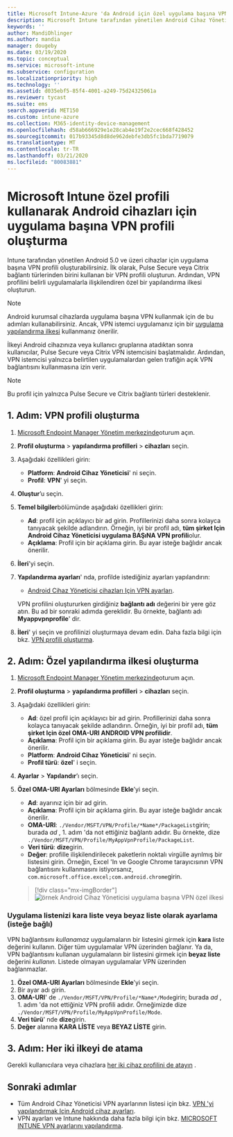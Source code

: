 ```yaml
---
title: Microsoft Intune-Azure 'da Android için özel uygulama başına VPN profili | Microsoft Docs
description: Microsoft Intune tarafından yönetilen Android Cihaz Yöneticisi cihazları için uygulama başına VPN profili oluşturmayı öğrenin.
keywords: ''
author: MandiOhlinger
ms.author: mandia
manager: dougeby
ms.date: 03/19/2020
ms.topic: conceptual
ms.service: microsoft-intune
ms.subservice: configuration
ms.localizationpriority: high
ms.technology: ''
ms.assetid: d035ebf5-85f4-4001-a249-75d24325061a
ms.reviewer: tycast
ms.suite: ems
search.appverid: MET150
ms.custom: intune-azure
ms.collection: M365-identity-device-management
ms.openlocfilehash: d58ab666929e1e28cab4e19f2e2cec668f428452
ms.sourcegitcommit: 017b93345d8d8de962debfe3db5fc1bda7719079
ms.translationtype: MT
ms.contentlocale: tr-TR
ms.lasthandoff: 03/21/2020
ms.locfileid: "80083881"
---
```

# <a name="use-a-microsoft-intune-custom-profile-to-create-a-per-app-vpn-profile-for-android-devices"></a>Microsoft Intune özel profili kullanarak Android cihazları için uygulama başına VPN profili oluşturma

Intune tarafından yönetilen Android 5.0 ve üzeri cihazlar için uygulama başına VPN profili oluşturabilirsiniz. İlk olarak, Pulse Secure veya Citrix bağlantı türlerinden birini kullanan bir VPN profili oluşturun. Ardından, VPN profilini belirli uygulamalarla ilişkilendiren özel bir yapılandırma ilkesi oluşturun.

> [!NOTE]
> Android kurumsal cihazlarda uygulama başına VPN kullanmak için de bu adımları kullanabilirsiniz. Ancak, VPN istemci uygulamanız için bir [uygulama yapılandırma ilkesi](../apps/app-configuration-policies-use-android.md) kullanmanız önerilir.

İlkeyi Android cihazınıza veya kullanıcı gruplarına atadıktan sonra kullanıcılar, Pulse Secure veya Citrix VPN istemcisini başlatmalıdır. Ardından, VPN istemcisi yalnızca belirtilen uygulamalardan gelen trafiğin açık VPN bağlantısını kullanmasına izin verir.

> [!NOTE]
>
> Bu profil için yalnızca Pulse Secure ve Citrix bağlantı türleri desteklenir.

## <a name="step-1-create-a-vpn-profile"></a>1\. Adım: VPN profili oluşturma

1. [Microsoft Endpoint Manager Yönetim merkezinde](https://go.microsoft.com/fwlink/?linkid=2109431)oturum açın.
2. **Profil oluşturma** > **yapılandırma profilleri** > **cihazları** seçin.
3. Aşağıdaki özellikleri girin:

    - **Platform**: **Android Cihaz Yöneticisi**' ni seçin.
    - **Profil**: **VPN**' yi seçin.

4. **Oluştur**’u seçin.
5. **Temel bilgiler**bölümünde aşağıdaki özellikleri girin:

    - **Ad**: profil için açıklayıcı bir ad girin. Profillerinizi daha sonra kolayca tanıyacak şekilde adlandırın. Örneğin, iyi bir profil adı, **tüm şirket Için Android Cihaz Yöneticisi uygulama BAŞıNA VPN profili**olur.
    - **Açıklama**: Profil için bir açıklama girin. Bu ayar isteğe bağlıdır ancak önerilir.

6. **İleri**'yi seçin.
7. **Yapılandırma ayarları**' nda, profilde istediğiniz ayarları yapılandırın:

    - [Android Cihaz Yöneticisi cihazları Için VPN ayarları](vpn-settings-android.md).

    VPN profilini oluştururken girdiğiniz **bağlantı adı** değerini bir yere göz atın. Bu ad bir sonraki adımda gereklidir. Bu örnekte, bağlantı adı **Myappvpnprofile**' dir.

8. **İleri**' yi seçin ve profilinizi oluşturmaya devam edin. Daha fazla bilgi için bkz. [VPN profili oluşturma](vpn-settings-configure.md#create-the-profile).

## <a name="step-2-create-a-custom-configuration-policy"></a>2\. Adım: Özel yapılandırma ilkesi oluşturma

1. [Microsoft Endpoint Manager Yönetim merkezinde](https://go.microsoft.com/fwlink/?linkid=2109431)oturum açın.
2. **Profil oluşturma** > **yapılandırma profilleri** > **cihazları** seçin.
3. Aşağıdaki özellikleri girin:

    - **Ad**: özel profil için açıklayıcı bir ad girin. Profillerinizi daha sonra kolayca tanıyacak şekilde adlandırın. Örneğin, iyi bir profil adı, **tüm şirket Için özel OMA-URI ANDROID VPN profilidir**.
    - **Açıklama**: Profil için bir açıklama girin. Bu ayar isteğe bağlıdır ancak önerilir.
    - **Platform**: **Android Cihaz Yöneticisi**' ni seçin.
    - **Profil türü**: **özel**' i seçin.

4. **Ayarlar** > **Yapılandır**’ı seçin.
5. **Özel OMA-URI Ayarları** bölmesinde **Ekle**’yi seçin.
    - **Ad**: ayarınız için bir ad girin.
    - **Açıklama**: Profil için bir açıklama girin. Bu ayar isteğe bağlıdır ancak önerilir.
    - **OMA-URI**: `./Vendor/MSFT/VPN/Profile/*Name*/PackageList`girin; burada *ad* , 1. adım 'da not ettiğiniz bağlantı adıdır. Bu örnekte, dize `./Vendor/MSFT/VPN/Profile/MyAppVpnProfile/PackageList`.
    - **Veri türü**: **dize**girin.
    - **Değer**: profille ilişkilendirilecek paketlerin noktalı virgülle ayrılmış bir listesini girin. Örneğin, Excel 'In ve Google Chrome tarayıcısının VPN bağlantısını kullanmasını istiyorsanız, `com.microsoft.office.excel;com.android.chrome`girin.

    > [!div class="mx-imgBorder"]
    >![örnek Android Cihaz Yöneticisi uygulama başına VPN özel ilkesi](./media/android-pulse-secure-per-app-vpn/android_per_app_vpn_oma_uri.png)

### <a name="set-your-app-list-to-blacklist-or-whitelist-optional"></a>Uygulama listenizi kara liste veya beyaz liste olarak ayarlama (isteğe bağlı)

VPN bağlantısını *kullanamaz* uygulamaların bir listesini girmek için **kara** liste değerini kullanın. Diğer tüm uygulamalar VPN üzerinden bağlanır. Ya da, VPN bağlantısını kullanan uygulamaların bir listesini girmek için **beyaz liste** değerini *kullanın.* Listede olmayan uygulamalar VPN üzerinden bağlanmazlar.

1. **Özel OMA-URI Ayarları** bölmesinde **Ekle**’yi seçin.
2. Bir ayar adı girin.
3. **OMA-URI**' de `./Vendor/MSFT/VPN/Profile/*Name*/Mode`girin; burada *ad* , 1. adım 'da not ettiğiniz VPN profili adıdır. Örneğimizde dize `./Vendor/MSFT/VPN/Profile/MyAppVpnProfile/Mode`.
4. **Veri türü**' nde **dize**girin.
5. **Değer** alanına **KARA LİSTE** veya **BEYAZ LİSTE** girin.

## <a name="step-3-assign-both-policies"></a>3\. Adım: Her iki ilkeyi de atama

Gerekli kullanıcılara veya cihazlara [her iki cihaz profilini de atayın](device-profile-assign.md) .

## <a name="next-steps"></a>Sonraki adımlar

- Tüm Android Cihaz Yöneticisi VPN ayarlarının listesi için bkz. [VPN 'yi yapılandırmak Için Android cihaz ayarları](vpn-settings-android.md).
- VPN ayarları ve Intune hakkında daha fazla bilgi için bkz. [MICROSOFT INTUNE VPN ayarlarını yapılandırma](vpn-settings-configure.md).
